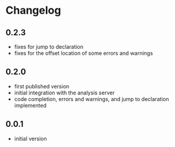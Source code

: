 # Changelog

## 0.2.3
- fixes for jump to declaration
- fixes for the offset location of some errors and warnings

## 0.2.0
- first published version
- initial integration with the analysis server
- code completion, errors and warnings, and jump to declaration implemented

## 0.0.1
- initial version
